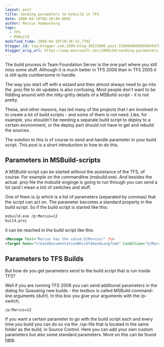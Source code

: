 ```yaml
---
layout: post
title: Sending parameters to msbuild in TFS
date: 2008-04-10T06:28:00.009Z
author: Marcus Hammarberg
tags:
  - TFS
  - MSBuild
modified_time: 2008-04-10T10:36:33.778Z
blogger_id: tag:blogger.com,1999:blog-36533086.post-5196648005050045479
blogger_orig_url: https://www.marcusoft.net/2008/04/sending-parameters-to-msbuild-in-tfs.html
---
```


The build process in Team Foundation Server is the one part where you still miss some stuff. Although it is much better in TFS 2008 than in TFS 2005 it is still quite cumbersome to handle.

The way you start off with a wizard and then almost always need to go into the .proj-file to do updates is also confusing. Most people don't want to be fiddling around with the nitty-gritty details of a MSBuild-script - it is not pretty.

These, and other reasons, has led many of the projects that I am involved in to create a lot of build scripts - and some of them is not need. Like, for example, you shouldn't be needing a separate build script to deploy to a certain environment, or the deploy part should not have to get and rebuild the sources.

The solution to this is of course to send and handle parameter in your build script. This post is a short introduction to how to do this.

## Parameters in MSBuild-scripts

A MSBuild-script can be started without the assistance of the TFS, of course. For example on the commandline (msbuild.exe). And besides the actual .proj-file the msbuild-enginge is going to run through you can send a lot (and I mean a lot) of switches and stuff.

One of them is /p which is a list of parameters (separated by commas) that the script can act on. The parameter becomes a standard property in the build script. So if the build script is started like this:

```bash
msbuild.exe /p:Marcus=12
build.proj
```

it can be reached in the build script like this:

```xml
<Message Text="Marcus has the value:$(Marcus)" /\>
<Target Name="CreateDocumentationWhichTakesALongTime" Condition="$(Marcus)=='12'"\>
```

## Parameters to TFS Builds

But how do you get parameters send to the build script that is run inside TFS?

Well if you are running TFS 2008 you can send additional parameters in the dialog for Queueing new builds - the textbox is called MSBuild command-line arguments (duh!). In this box you give your arguments with the /p-switch;

```text
/p:Marcus=12
```

If you want a certain parameter to go with the build script each and every time you build you can do so via the .rsp-file that is located in the same folder as the build, in Source Control. Here you can add your own custom parameters but also some standard parameters. More on this can be found [here](http://weblogs.asp.net/dmckinstry/archive/2006/07/16/Hints-for-expediting-Team-Build-script-development.aspx).
